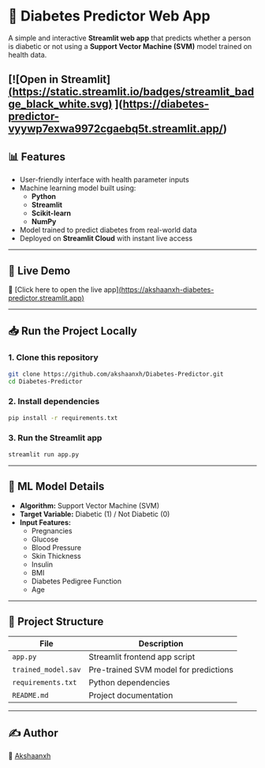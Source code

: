 # 🧠 Diabetes Predictor Web App

A simple and interactive **Streamlit web app** that predicts whether a person is diabetic or not using a **Support Vector Machine (SVM)** model trained on health data.

[![Open in Streamlit][(https://static.streamlit.io/badges/streamlit_badge_black_white.svg)](https://akshaanxh-diabetes-predictor.streamlit.app)
](https://diabetes-predictor-vyywp7exwa9972cgaebq5t.streamlit.app/)
---

## 📊 Features

- User-friendly interface with health parameter inputs
- Machine learning model built using:
  - **Python**
  - **Streamlit**
  - **Scikit-learn**
  - **NumPy**
- Model trained to predict diabetes from real-world data
- Deployed on **Streamlit Cloud** with instant live access

---

## 🚀 Live Demo

🔗 [Click here to open the live app][(https://akshaanxh-diabetes-predictor.streamlit.app)](https://diabetes-predictor-vyywp7exwa9972cgaebq5t.streamlit.app/)

---

## 📥 Run the Project Locally

### 1. Clone this repository

```bash
git clone https://github.com/akshaanxh/Diabetes-Predictor.git
cd Diabetes-Predictor
```

### 2. Install dependencies

```bash
pip install -r requirements.txt
```

### 3. Run the Streamlit app

```bash
streamlit run app.py
```

---

## 🧠 ML Model Details

- **Algorithm:** Support Vector Machine (SVM)
- **Target Variable:** Diabetic (1) / Not Diabetic (0)
- **Input Features:**
  - Pregnancies
  - Glucose
  - Blood Pressure
  - Skin Thickness
  - Insulin
  - BMI
  - Diabetes Pedigree Function
  - Age

---

## 📁 Project Structure

| File                | Description                            |
|---------------------|----------------------------------------|
| `app.py`            | Streamlit frontend app script          |
| `trained_model.sav` | Pre-trained SVM model for predictions  |
| `requirements.txt`  | Python dependencies                    |
| `README.md`         | Project documentation                  |

---

## ✍️ Author

👤 [Akshaanxh](https://github.com/akshaanxh)
